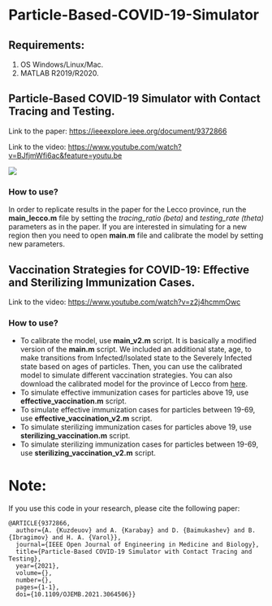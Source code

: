 # Particle-Based-COVID-19-Simulator
## Requirements:
1. OS Windows/Linux/Mac.
2. MATLAB R2019/R2020. 

## Particle-Based COVID-19 Simulator with Contact Tracing and Testing. 

Link to the paper: https://ieeexplore.ieee.org/document/9372866

Link to the video: https://www.youtube.com/watch?v=BJfjmWfi6ac&feature=youtu.be 

<img src="https://raw.githubusercontent.com/IS2AI/Particle-Based-COVID19-Simulator/main/particles_based_epidemic_simulation.gif">

### How to use?
In order to replicate results in the paper for the Lecco province, run the **main_lecco.m** file
by setting the *tracing_ratio (beta)* and *testing_rate (theta)* parameters as in the paper.
If you are interested in simulating for a new region then you need to open **main.m** file and calibrate the model by setting new parameters. 

## Vaccination Strategies for COVID-19: Effective and Sterilizing Immunization Cases. 

Link to the video: https://www.youtube.com/watch?v=z2j4hcmmOwc

### How to use?
- To calibrate the model, use **main_v2.m** script. It is basically a modified version of the **main.m** script. 
We included an additional state, age, to make transitions from Infected/Isolated state to the Severely Infected state based on ages of particles. Then, you can use the calibrated model to simulate different vaccination strategies. You can also
download the calibrated model for the province of Lecco from [here](https://drive.google.com/drive/folders/1JbNz1FaX1_lCMfWsKwQ-ZWPr47z7v6eA?usp=sharing). 
- To simulate effective immunization cases for particles above 19, use **effective_vaccination.m** script.
- To simulate effective immunization cases for particles between 19-69, use **effective_vaccination_v2.m** script.
- To simulate sterilizing immunization cases for particles above 19, use **sterilizing_vaccination.m** script.
- To simulate sterilizing immunization cases for particles between 19-69, use **sterilizing_vaccination_v2.m** script.

# Note:
If you use this code in your research, please cite the following paper:
```
@ARTICLE{9372866,
  author={A. {Kuzdeuov} and A. {Karabay} and D. {Baimukashev} and B. {Ibragimov} and H. A. {Varol}},
  journal={IEEE Open Journal of Engineering in Medicine and Biology}, 
  title={Particle-Based COVID-19 Simulator with Contact Tracing and Testing}, 
  year={2021},
  volume={},
  number={},
  pages={1-1},
  doi={10.1109/OJEMB.2021.3064506}}
```


